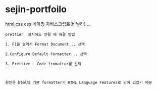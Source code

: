 # sejin-portfoilo
 html,css 
 css 네이밍
 자바스크립트(바닐라)
 ...
 
```
prettier  설치해도 안될 때 해결 방법

1. F1을 눌러서 Format Document... 선택

2.Configure Default Formatter... 선택

3. Prettier - Code fromatter를 선택



원인은 html의 기본 formatter가 HTML Language Features로 되어 있었기 때문
```
